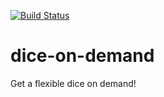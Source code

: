 [![Build Status](https://travis-ci.com/srujandeshpande/dice-on-demand.svg?branch=master)](https://travis-ci.com/srujandeshpande/dice-on-demand)
# dice-on-demand
Get a flexible dice on demand!
